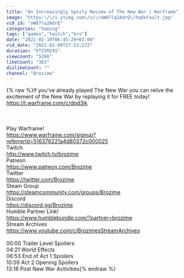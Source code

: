 ```yaml
---
title: "An Increasingly Spoily Review of The New War | Warframe"
image: "https:\/\/i.ytimg.com\/vi\/oW07lq2AdrQ\/hqdefault.jpg"
vid_id: "oW07lq2AdrQ"
categories: "Gaming"
tags: ["games","twitch","bro"]
date: "2022-02-10T06:45:20+03:00"
vid_date: "2022-02-09T17:53:27Z"
duration: "PT15M24S"
viewcount: "5266"
likeCount: "363"
dislikeCount: ""
channel: "Brozime"
---
```

{% raw %}If you've already played The New War you can relive the excitement of the New War by replaying it for FREE today!  <a rel="nofollow" target="blank" href="https://t.warframe.com/c/dpd3ik">https://t.warframe.com/c/dpd3ik</a><br /><br /><br /><br />Play Warframe! <br /><a rel="nofollow" target="blank" href="https://www.warframe.com/signup?referrerId=516376221a4d80372c000025">https://www.warframe.com/signup?referrerId=516376221a4d80372c000025</a><br />Twitch<br /><a rel="nofollow" target="blank" href="http://www.twitch.tv/brozime">http://www.twitch.tv/brozime</a><br />Patreon<br /><a rel="nofollow" target="blank" href="https://www.patreon.com/Brozime">https://www.patreon.com/Brozime</a><br />Twitter<br /><a rel="nofollow" target="blank" href="https://twitter.com/Brozime">https://twitter.com/Brozime</a><br />Steam Group<br /><a rel="nofollow" target="blank" href="https://steamcommunity.com/groups/Brozime">https://steamcommunity.com/groups/Brozime</a><br />Discord<br /><a rel="nofollow" target="blank" href="https://discord.gg/Brozime">https://discord.gg/Brozime</a><br />Humble Partner Link!<br /><a rel="nofollow" target="blank" href="https://www.humblebundle.com/?partner=brozime">https://www.humblebundle.com/?partner=brozime</a><br />Stream Archives<br /><a rel="nofollow" target="blank" href="https://www.youtube.com/c/BrozimesStreamArchives">https://www.youtube.com/c/BrozimesStreamArchives</a><br /><br />00:00 Trailer Level Spoilers<br />04:21 World Effects<br />06:53 End of Act 1 Spoilers<br />10:59 Act 2 Opening Spoilers<br />13:18 Post New War Activities{% endraw %}

